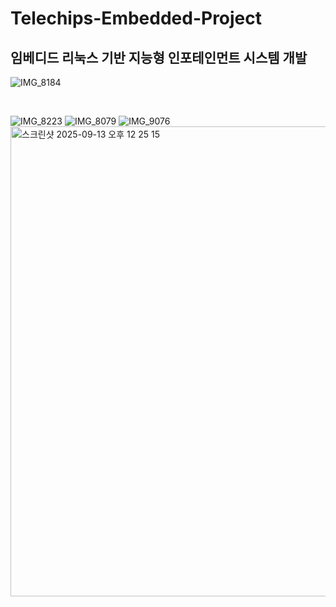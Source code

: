 # Telechips-Embedded-Project
## 임베디드 리눅스 기반 지능형 인포테인먼트 시스템 개발
![IMG_8184](https://github.com/user-attachments/assets/a0cac6e6-90aa-4828-a15f-e47e497dfef1)

<br>


![IMG_8223](https://github.com/user-attachments/assets/11187055-7b48-4362-b3ec-28488451cb0f)
![IMG_8079](https://github.com/user-attachments/assets/047cd7fb-de7c-4774-bbc2-c43629698a51)
![IMG_9076](https://github.com/user-attachments/assets/1a116410-bb5e-49fd-8e0a-331ddff3c176)
<img width="947" height="752" alt="스크린샷 2025-09-13 오후 12 25 15" src="https://github.com/user-attachments/assets/72a2d04a-2f56-4046-add1-9785589a757a" />

